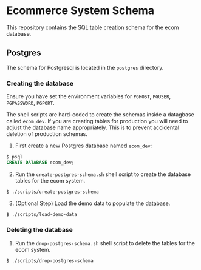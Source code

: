# Ecommerce System Schema
This repository contains the SQL table creation schema for the ecom database.


## Postgres
The schema for Postgresql is located in the `postgres` directory.


### Creating the database

Ensure you have set the environment variables for `PGHOST`, `PGUSER`, `PGPASSWORD`, `PGPORT`.

The shell scripts are hard-coded to create the schemas inside a datagbase called `ecom_dev`. If you are creating tables for production you will need to adjust the database name appropriately. This is to prevent accidental deletion of production schemas.

1. First create a new Postgres database named `ecom_dev`:

``` sql
$ psql
CREATE DATABASE ecom_dev;
```


2. Run the `create-postgres-schema.sh` shell script to create the database tables for the ecom system.

``` bash
$ ./scripts/create-postgres-schema
```


3. (Optional Step) Load the demo data to populate the database.

``` bash
$ ./scripts/load-demo-data
```


### Deleting the database

1. Run the `drop-postgres-schema.sh` shell script to delete the tables for the ecom system.

``` bash
$ ./scripts/drop-postgres-schema
```
